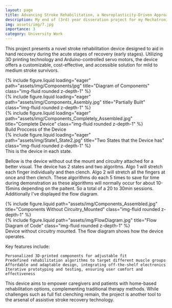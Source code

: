 ```yaml
---
layout: page
title: Advancing Stroke Rehabilitation, a Neuroplasticity-Driven Approach
description: My end of (3rd) year disseration project for my Mechatronics and Robotics MEng degree.
img: assets/img/7.jpg
importance: 3
category: University Work
---
```


This project presents a novel stroke rehabilitation device designed to aid in hand recovery during the acute stages of recovery (early stages). Utilizing 3D printing technology and Arduino-controlled servo motors, the device offers a customizable, cost-effective, and accessible solution for mild to medium stroke survivors.

<div class="row">
    <div class="col-sm mt-3 mt-md-0">
        {% include figure.liquid loading="eager" path="assets/img/Components/jpg" title="Diagram of Components" class="img-fluid rounded z-depth-1" %}
    </div>
    <div class="col-sm mt-3 mt-md-0">
        {% include figure.liquid loading="eager" path="assets/img/Components_Asembly.jpg" title="Partially Built" class="img-fluid rounded z-depth-1" %}
    </div>
    <div class="col-sm mt-3 mt-md-0">
        {% include figure.liquid loading="eager" path="assets/img/Components_Completely_Assembled.jpg" title="Complete Device" class="img-fluid rounded z-depth-1" %}
    </div>
</div>
<div class="caption">
    Build Proccess of the Device
</div>
<div class="row">
    <div class="col-sm mt-3 mt-md-0">
        {% include figure.liquid loading="eager" path="assets/img/State1_State2.jpg" title="Two States that the Device has" class="img-fluid rounded z-depth-1" %}
    </div>
</div>
<div class="caption">
    This is the device in each state. 
</div>

Bellow is the device without out the mount and circuitry attached for a better visual. The device has 2 states and two algoritms. Algo 1 will stretch each finger individually and then clench. Algo 2 will stretch all the fingers at once and then clench. These algorithms do each 5 times to save for time during demonstration as these algorithms will normally occur for about 10-15mins depending on the paitent. So a total of a 20 to 30min sessions. Additionally I've displayed the flow diagram. 

<div class="row justify-content-sm-center">
    <div class="col-sm-8 mt-3 mt-md-0">
        {% include figure.liquid path="assets/img/Components_Assembled.jpg" title="Components Without Circuitry_Mounted" class="img-fluid rounded z-depth-1" %}
    </div>
    <div class="col-sm-4 mt-3 mt-md-0">
        {% include figure.liquid path="assets/img/FlowDiagram.jpg" title="Flow Diagram of Code" class="img-fluid rounded z-depth-1" %}
    </div>
</div>
<div class="caption">
    Device without circuitry mounted. The flow diagram shows how the device operates.
</div>

Key features include:

    Personalized 3D-printed components for adjustable fit
    Predefined rehabilitation algorithms to target different muscle groups
    Affordable and adaptable design, integrating off-the-shelf electronics
    Iterative prototyping and testing, ensuring user comfort and effectiveness

This device aims to empower caregivers and patients with home-based rehabilitation options, complementing traditional therapy methods. While challenges such as full fist clenching remain, the project is another tool to the arsenal of assistive stroke recovery technology.

